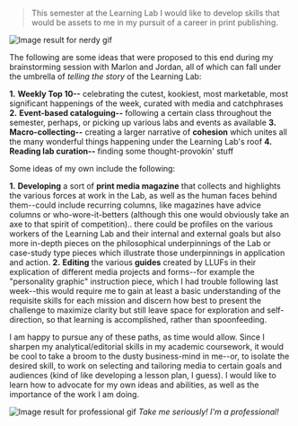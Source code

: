 


> This semester at the Learning Lab I would like to develop skills that would be assets to me in my pursuit of a career in print publishing. 

![Image result for nerdy gif](https://media1.tenor.com/images/42b7de9f6e49a3f993a7c85c140ac8aa/tenor.gif?itemid=12296861)

The following are some ideas that were proposed to this end during my brainstorming session with Marlon and Jordan, all of which can fall under the umbrella of *telling the story* of the Learning Lab: 

**1.** **Weekly Top 10--** celebrating the cutest, kookiest, most marketable, most significant happenings of the week, curated with media and catchphrases
**2.** **Event-based cataloguing--** following a certain class throughout the semester, perhaps, or picking up various labs and events as available
**3.** **Macro-collecting--** creating a larger narrative of **cohesion** which unites all the many wonderful things happening under the Learning Lab's roof
**4. Reading lab curation--** finding some thought-provokin' stuff

Some ideas of my own include the following: 

 **1.** **Developing** a sort of **print media magazine** that collects and
    highlights the various forces at work in the Lab, as well as the
    human faces behind them--could include recurring columns, like
    magazines have advice columns or who-wore-it-betters (although this
    one would obviously take an axe to that spirit of competition)..
    there could be profiles on the various workers of the Learning Lab
    and their internal and external goals but also more in-depth pieces
    on the philosophical underpinnings of the Lab or case-study type
    pieces which illustrate those underpinnings in application and
    action.
 **2.** **Editing** the various **guides** created by LLUFs in their explication of different media projects and forms--for example the "personality graphic" instruction piece, which I had trouble following last week--this would require me to gain at least a basic understanding of the requisite skills for each mission and discern how best to present the challenge to maximize clarity but still leave space for exploration and self-direction, so that learning is accomplished, rather than spoonfeeding.

I am happy to pursue any of these paths, as time would allow. Since I sharpen my analytical/editorial skills in my academic coursework, it would be cool to take a broom to the dusty business-mind in me--or, to isolate the desired skill, to work on selecting and tailoring media to certain goals and audiences (kind of like developing a lesson plan, I guess).  I would like to learn how to advocate for my own ideas and abilities, as well as the importance of the work I am doing.

![Image result for professional gif](https://media.giphy.com/media/fQrTrtOCbqS4g/giphy.gif)
*Take me seriously! I'm a professional!*
<!--stackedit_data:
eyJoaXN0b3J5IjpbNzUwMjk2NjUxLDQ4MzE0MTA2MSwxODM3Mj
E5MjU5XX0=
-->